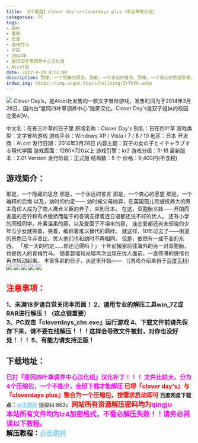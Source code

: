 ```yaml
---
title: 【PC硬盘】clover day's+cloverdays plus（幸运草的约定）
categories: PC
tags:
- ADV
- 喜剧
- 恋爱
- 青梅竹马
- 学园
- 2014年
- 星冈四叶草调养中心汉化组
- ALcot社
date: 2022-9-28 8:01:00
description: 那是，一个隐藏的思念。那是，一个永远的誓言。那是，一个衷心的愿望那是，一个难释的后悔以及，幼时的约定——幼时被父母抛弃，在英国孤儿院被抚养大的男主角优人成为了商人鹰仓义臣的养子，来到日本。
index_img: https://img.acgus.top/i/helloimg/ZrTkVh.webp
---
```

![](https://img.acgus.top/i/helloimg/ZrTkVh.webp)
Clover Day’s，是Alcot社发售的一款文字冒险游戏，发售时间为于2014年3月28日，国内由“星冈四叶草调养中心”独家汉化。Clover Day's是双子姐妹的校园恋爱ADV。

中文名：在有三叶草的日子里
原版名称：Clover Day's
别名：日在四叶草
游戏类型：文字冒险游戏
游戏平台：Windows XP / Vista / 7 / 8 / 10
地区：日本
开发商：ALcot
发行日期：2014年3月28日
内容主题：双子の女の子とイチャラブする現代学園
游戏画面：1280×720以上
游戏引擎：kr2
游戏分级：R-18
最新版本：2.01 Version
发行阶段：正式版
结局数：5 个
价格：9,400円(不含税)

## 游戏简介：
那是，一个隐藏的思念
那是，一个永远的誓言
那是，一个衷心的愿望
那是，一个难释的后悔
以及，幼时的约定——
幼时被父母抛弃，在英国孤儿院被抚养大的男主角优人成为了商人鹰仓义臣的养子，来到日本。
在这，双胞胎义妹——开朗而害羞的杏铃和有点傲娇而能干的杏璃支撑着连日语都还说不好的优人。
还有小学的同班同学，朴素温柔的燕，以及爱面子不坦率的泉。
连恋爱都还尚未知晓的少年与少女就笑着，哭着，编织着难以替代的羁绊。
就这样，10年过去了——街道的景色已今非昔比，优人他们也和幼时不再相同。
但是，依然有一成不变的东西。
「那一天的约定……你还记得吗？」
十年前搬家前往海外的另一对双胞胎，也是优人的青梅竹马。
随着碧瑠和光瑠再次出现在优人面前，一直停滞的感情也再次转动起来。
丰富多彩的日子，从这里开始——
（[游戏介绍来自于[百度百科](https://baike.baidu.com/item/Clover%20Day%27s/18039654)）
![](https://img.acgus.top/i/helloimg/ZrTK55.webp)
![](https://img.acgus.top/i/helloimg/ZrTVXc.webp)
![](https://img.acgus.top/i/helloimg/ZrTUm0.webp)
![](https://img.acgus.top/i/helloimg/ZrTgdm.webp)
![](https://img.acgus.top/i/helloimg/ZrTY2q.webp)







## <font color=#FF0000 >注意事项：</font>
<font size=3><b>1、未满18岁请自觉关闭本页面！
2、请用专业的解压工具win_7Z或RAR进行解压！（这点很重要）  
3、PC双击『cloverdays_chs.exe』运行游戏
4、下载文件前请先保存下来，请不要在线解压！！！这样会导致文件被封，对你也没好处！！！
5、有能力请支持正版！</b></font>

## 下载地址：
<font color=#FF00FF size=3>**已打『星冈四叶草调养中心汉化组』汉化补丁！！！**</font>
<font color=#FF00FF size=3>**文件比较大，分为4个压缩包，一个不能少，全部下载才能解压**</font>
<font color=#FF0000 size=3>**已将『clover day's』与『cloverdays plus』整合为一个压缩包，按需求启动即可**</font>
<b>百度网盘下载点：</b><a href="https://pan.baidu.com/s/1q1lIkzve5Tb-4PSYhrX02w?pwd=863c" style="color: #87CEEB;"><b>点击跳转</b></a> 提取码:863c
<a style="padding: 0" href="https://post.qingju.org/AD/"><img style="max-width:100%" src="https://img.acgus.top/i/2024/07/478f689b8021d8d499ab43d21acf137a.gif" alt=""></a>
<b><font color=#FF0000 size=4>网站所有资源解压密码均为</b></font><b><font color=#FF00FF size=4>qingju</font><font color=#FF0000 ></font></b><br><b><font color=#FF00FF size=4>本站所有文件均为lz4加密格式，不看必解压失败！！请务必阅读以下教程。</b></font><br><b><font color=#000 size=4>解压教程：</b><a href="https://post.qingju.org/tutorial/000/" style="color: #87CEEB;"><b>点击跳转</b></a>